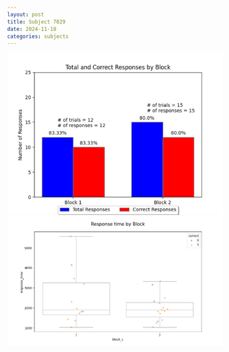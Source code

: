 ```yaml
---
layout: post
title: Subject 7029
date: 2024-11-18
categories: subjects
---
```


![](data/7029/run-3/7029_ATS_responses.png)
![](data/7029/run-3/7029_ATS_rt.png)
